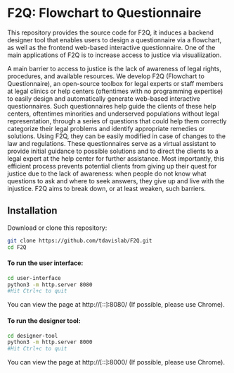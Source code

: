# F2Q: Flowchart to Questionnaire

This repository provides the source code for F2Q, it induces a backend designer tool that enables users to design a questionnaire via a flowchart, as well as the frontend web-based interactive questionnaire. One of the main applications of F2Q is to increase access to justice via visualiization. 

A main barrier to access to justice is the lack of awareness of legal rights, procedures, and available resources. We develop F2Q (Flowchart to Questionnaire), an open-source toolbox for legal experts or staff members at legal clinics or help centers (oftentimes with no programming expertise) to easily design and automatically generate web-based interactive questionnaires. Such questionnaires help guide the clients of these help centers, oftentimes minorities and underserved populations without legal representation, through a series of questions that could help them correctly categorize their legal problems and identify appropriate  remedies or solutions. Using F2Q, they can be easily modified in case of changes to the law and regulations. 
These questionnaires serve as a virtual assistant to provide initial guidance to possible solutions and to direct the clients to a legal expert at the help center for further assistance. Most importantly, this efficient process prevents potential clients from giving up their quest for justice due to the lack of awareness: when people do not know what questions to ask and where to seek answers, they give up and live with the injustice. F2Q aims to break down, or at least weaken, such barriers.

 


## Installation 
Download or clone this repository:

```bash
git clone https://github.com/tdavislab/F2Q.git
cd F2Q
```

#### To run the user interface:
```bash
cd user-interface
python3 -m http.server 8080
#Hit Ctrl+c to quit
```
You can view the page at http://[::]:8080/ (If possible, please use Chrome).

#### To run the designer tool:
```bash
cd designer-tool
python3 -m http.server 8000
#Hit Ctrl+c to quit
```

You can view the page at http://[::]:8000/  (If possible, please use Chrome).
